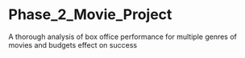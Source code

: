 # Phase_2_Movie_Project
A thorough analysis of box office performance for multiple genres of movies and budgets effect on success 

